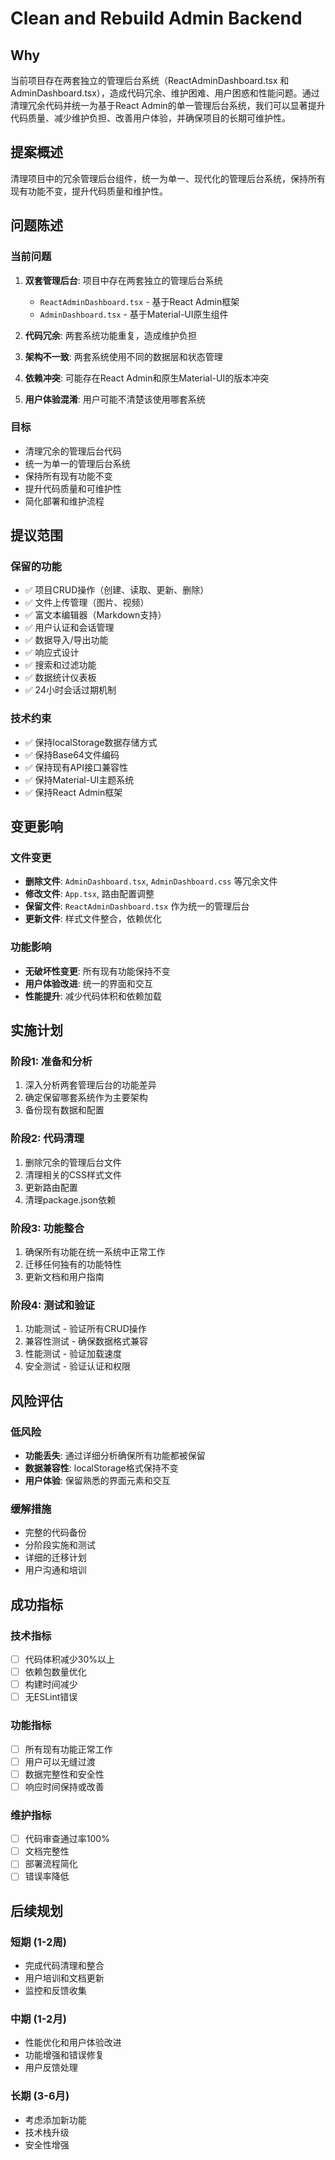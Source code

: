 # Clean and Rebuild Admin Backend

## Why

当前项目存在两套独立的管理后台系统（ReactAdminDashboard.tsx 和 AdminDashboard.tsx），造成代码冗余、维护困难、用户困惑和性能问题。通过清理冗余代码并统一为基于React Admin的单一管理后台系统，我们可以显著提升代码质量、减少维护负担、改善用户体验，并确保项目的长期可维护性。

## 提案概述

清理项目中的冗余管理后台组件，统一为单一、现代化的管理后台系统，保持所有现有功能不变，提升代码质量和维护性。

## 问题陈述

### 当前问题
1. **双套管理后台**: 项目中存在两套独立的管理后台系统
   - `ReactAdminDashboard.tsx` - 基于React Admin框架
   - `AdminDashboard.tsx` - 基于Material-UI原生组件

2. **代码冗余**: 两套系统功能重复，造成维护负担

3. **架构不一致**: 两套系统使用不同的数据层和状态管理

4. **依赖冲突**: 可能存在React Admin和原生Material-UI的版本冲突

5. **用户体验混淆**: 用户可能不清楚该使用哪套系统

### 目标
- 清理冗余的管理后台代码
- 统一为单一的管理后台系统
- 保持所有现有功能不变
- 提升代码质量和可维护性
- 简化部署和维护流程

## 提议范围

### 保留的功能
- ✅ 项目CRUD操作（创建、读取、更新、删除）
- ✅ 文件上传管理（图片、视频）
- ✅ 富文本编辑器（Markdown支持）
- ✅ 用户认证和会话管理
- ✅ 数据导入/导出功能
- ✅ 响应式设计
- ✅ 搜索和过滤功能
- ✅ 数据统计仪表板
- ✅ 24小时会话过期机制

### 技术约束
- ✅ 保持localStorage数据存储方式
- ✅ 保持Base64文件编码
- ✅ 保持现有API接口兼容性
- ✅ 保持Material-UI主题系统
- ✅ 保持React Admin框架

## 变更影响

### 文件变更
- **删除文件**: `AdminDashboard.tsx`, `AdminDashboard.css` 等冗余文件
- **修改文件**: `App.tsx`, 路由配置调整
- **保留文件**: `ReactAdminDashboard.tsx` 作为统一的管理后台
- **更新文件**: 样式文件整合，依赖优化

### 功能影响
- **无破坏性变更**: 所有现有功能保持不变
- **用户体验改进**: 统一的界面和交互
- **性能提升**: 减少代码体积和依赖加载

## 实施计划

### 阶段1: 准备和分析
1. 深入分析两套管理后台的功能差异
2. 确定保留哪套系统作为主要架构
3. 备份现有数据和配置

### 阶段2: 代码清理
1. 删除冗余的管理后台文件
2. 清理相关的CSS样式文件
3. 更新路由配置
4. 清理package.json依赖

### 阶段3: 功能整合
1. 确保所有功能在统一系统中正常工作
2. 迁移任何独有的功能特性
3. 更新文档和用户指南

### 阶段4: 测试和验证
1. 功能测试 - 验证所有CRUD操作
2. 兼容性测试 - 确保数据格式兼容
3. 性能测试 - 验证加载速度
4. 安全测试 - 验证认证和权限

## 风险评估

### 低风险
- **功能丢失**: 通过详细分析确保所有功能都被保留
- **数据兼容性**: localStorage格式保持不变
- **用户体验**: 保留熟悉的界面元素和交互

### 缓解措施
- 完整的代码备份
- 分阶段实施和测试
- 详细的迁移计划
- 用户沟通和培训

## 成功指标

### 技术指标
- [ ] 代码体积减少30%以上
- [ ] 依赖包数量优化
- [ ] 构建时间减少
- [ ] 无ESLint错误

### 功能指标
- [ ] 所有现有功能正常工作
- [ ] 用户可以无缝过渡
- [ ] 数据完整性和安全性
- [ ] 响应时间保持或改善

### 维护指标
- [ ] 代码审查通过率100%
- [ ] 文档完整性
- [ ] 部署流程简化
- [ ] 错误率降低

## 后续规划

### 短期 (1-2周)
- 完成代码清理和整合
- 用户培训和文档更新
- 监控和反馈收集

### 中期 (1-2月)
- 性能优化和用户体验改进
- 功能增强和错误修复
- 用户反馈处理

### 长期 (3-6月)
- 考虑添加新功能
- 技术栈升级
- 安全性增强